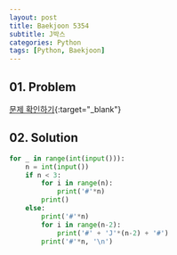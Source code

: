 ```yaml
---
layout: post
title: Baekjoon 5354
subtitle: J박스
categories: Python
tags: [Python, Baekjoon]
---
```


## 01. Problem

[문제 확인하기](https://www.acmicpc.net/problem/5354){:target="_blank"}

## 02. Solution

```Python
for _ in range(int(input())):
    n = int(input())
    if n < 3:
        for i in range(n):
            print('#'*n)
        print()
    else:
        print('#'*n)
        for i in range(n-2):
            print('#' + 'J'*(n-2) + '#')
        print('#'*n, '\n')
```

